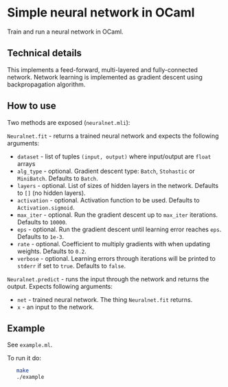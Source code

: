 # Simple neural network in OCaml

Train and run a neural network in OCaml.

## Technical details

This implements a feed-forward, multi-layered and fully-connected network.
Network learning is implemented as gradient descent using backpropagation algorithm.

## How to use

Two methods are exposed (`neuralnet.mli`):

`Neuralnet.fit` - returns a trained neural network and expects the following arguments:

- `dataset` - list of tuples `(input, output)` where input/output are `float` arrays
- `alg_type` - optional. Gradient descent type: `Batch`, `Stohastic` or `MiniBatch`. Defaults to `Batch`.
- `layers` - optional. List of sizes of hidden layers in the network. Defaults to `[]` (no hidden layers).
- `activation` - optional. Activation function to be used. Defaults to `Activation.sigmoid`.
- `max_iter` - optional. Run the gradient descent up to `max_iter` iterations. Defaults to `10000`.
- `eps` - optional. Run the gradient descent until learning error reaches `eps`. Defaults to `1e-3`.
- `rate` - optional. Coefficient to multiply gradients with when updating weights. Defaults to `0.2`.
- `verbose` - optional. Learning errors through iterations will be printed to `stderr` if set to `true`. Defaults to `false`.

`Neuralnet.predict` - runs the input through the network and returns the output. Expects following arguments:

- `net` - trained neural network. The thing `Neuralnet.fit` returns.
- `x` - an input to the network.

## Example

See `example.ml`.

To run it do:

```bash
   make
   ./example
```
